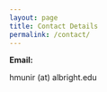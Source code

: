 ```yaml
---
layout: page
title: Contact Details
permalink: /contact/
---
```

**Email:**

hmunir (at) albright.edu



